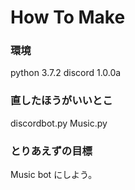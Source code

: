 # How To Make

### 環境
python 3.7.2
discord 1.0.0a

### 直したほうがいいとこ
discordbot.py
Music.py

### とりあえずの目標
Music bot にしよう。